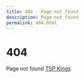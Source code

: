 ```yaml
---
title: 404 - Page not found
description: Page not found
permalink: 404.html
---
```


# 404

Page not found
<a href="www.tspkings.tk">TSP Kings</a>
